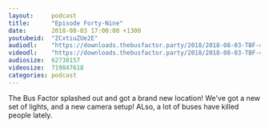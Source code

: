 ```yaml
---
layout:     podcast
title:      "Episode Forty-Nine"
date:       2018-08-03 17:00:00 +1300
youtubeid:  "ZCxtiuZUe2E"
audiodl:    "https://downloads.thebusfactor.party/2018/2018-08-03-TBF-49.mp3"
videodl:    "https://downloads.thebusfactor.party/2018/2018-08-03-TBF-49.mp4"
audiosize:  62738157
videosize:  719847618
categories: podcast
---
```

The Bus Factor splashed out and got a brand new location! We've got a new set of lights, and a new camera setup! ALso, a lot of buses have killed people lately.
